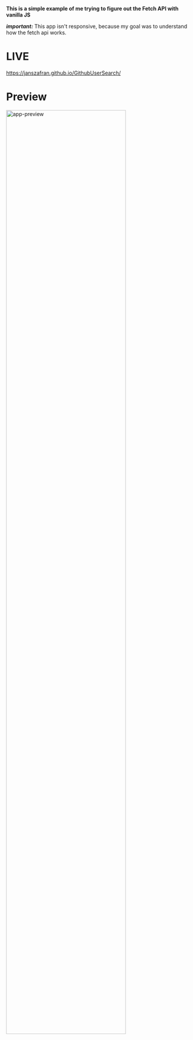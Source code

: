 **This is a simple example of me trying to figure out the Fetch API with vanilla JS**

***important:***
This app isn't responsive, because my goal was to understand how the fetch api works.


<h1>LIVE</h1>

https://janszafran.github.io/GithubUserSearch/

# Preview
<div>
  <img src="https://imgur.com/cF4y0FS.gif" alt="app-preview" width="80%">
</div>
